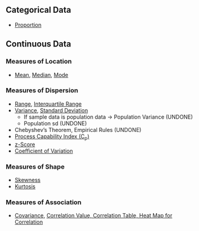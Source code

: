 ## Categorical Data
- [Proportion](../[SC]-Descriptive-Analytics/[SC]-Descriptive-Statistical-Measures/[M]-Proportion.md)
## Continuous Data
### Measures of Location
- [Mean](../[SC]-Descriptive-Analytics/[SC]-Descriptive-Statistical-Measures/[M]-Mean.md), [Median](../[SC]-Descriptive-Analytics/[SC]-Descriptive-Statistical-Measures/[M]-Median.md), [Mode](../[SC]-Descriptive-Analytics/[SC]-Descriptive-Statistical-Measures/[HF]-Mode.md)
### Measures of Dispersion
- [Range](../[SC]-Descriptive-Analytics/[SC]-Descriptive-Statistical-Measures/[M]-Range.md), [Interquartile Range](../[SC]-Descriptive-Analytics/[SC]-Descriptive-Statistical-Measures/[M]-Interquartile-Range.md)
- [Variance](../[SC]-Descriptive-Analytics/[SC]-Descriptive-Statistical-Measures/[M]-Sample-Variance.md), [Standard Deviation](../[SC]-Descriptive-Analytics/[SC]-Descriptive-Statistical-Measures/[M]-Sample-Standard-Deviation.md)
  - If sample data is population data &#8594; Population Variance (UNDONE)
  - Population sd (UNDONE)
- Chebyshev’s Theorem, Empirical Rules (UNDONE)
- [Process Capability Index (C<sub>p</sub>)]([SC]-Descriptive-Analytics/[SC]-Descriptive-Statistical-Measures/[M]-Chebyshevs-Theorem-&-Empirical-Rule.md)
- [z-Score](../[SC]-Descriptive-Analytics/[SC]-Descriptive-Statistical-Measures/[M]-z-Score.md)
- [Coefficient of Variation](../[SC]-Descriptive-Analytics/[SC]-Descriptive-Statistical-Measures/[M]-Coefficient-of-Variation.md)
### Measures of Shape
- [Skewness](../[SC]-Descriptive-Analytics/[SC]-Descriptive-Statistical-Measures/[M]-Skewness.md)
- [Kurtosis](../[SC]-Descriptive-Analytics/[SC]-Descriptive-Statistical-Measures/[M]-Kurtosis.md)
### Measures of Association
- [Covariance](../[SC]-Descriptive-Analytics/[SC]-Descriptive-Statistical-Measures/[M]-Covariance.md), [Correlation Value, Correlation Table, Heat Map for Correlation](../[SC]-Descriptive-Analytics/[SC]-Descriptive-Statistical-Measures/[M]-'X'-Correlation.md)
